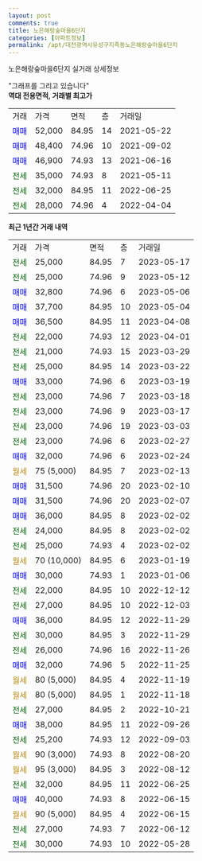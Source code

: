```yaml
---
layout: post
comments: true
title: 노은해랑숲마을6단지
categories: [아파트정보]
permalink: /apt/대전광역시유성구지족동노은해랑숲마을6단지
---
```


노은해랑숲마을6단지 실거래 상세정보

<script type="text/javascript">
  google.charts.load('current', {'packages':['line', 'corechart']});
  google.charts.setOnLoadCallback(drawChart);

  function drawChart() {
    var data = new google.visualization.DataTable();
    data.addColumn('date', '거래일');
    data.addColumn('number', "매매");
    data.addColumn('number', "전세");
    data.addColumn('number', "전매");

    data.addRows([[new Date(Date.parse("2023-05-17")), null, 25000, null], [new Date(Date.parse("2023-05-12")), null, 25000, null], [new Date(Date.parse("2023-05-06")), 32800, null, null], [new Date(Date.parse("2023-05-04")), 37700, null, null], [new Date(Date.parse("2023-04-08")), 36500, null, null], [new Date(Date.parse("2023-04-01")), null, 22000, null], [new Date(Date.parse("2023-03-29")), null, 21000, null], [new Date(Date.parse("2023-03-22")), null, 25000, null], [new Date(Date.parse("2023-03-19")), 33000, null, null], [new Date(Date.parse("2023-03-18")), null, 23000, null], [new Date(Date.parse("2023-03-17")), null, 23000, null], [new Date(Date.parse("2023-03-03")), null, 23000, null], [new Date(Date.parse("2023-02-27")), null, 23000, null], [new Date(Date.parse("2023-02-24")), 32000, null, null], [new Date(Date.parse("2023-02-13")), null, null, null], [new Date(Date.parse("2023-02-10")), 31500, null, null], [new Date(Date.parse("2023-02-07")), 31500, null, null], [new Date(Date.parse("2023-02-02")), 36000, null, null], [new Date(Date.parse("2023-02-02")), null, 24000, null], [new Date(Date.parse("2023-02-02")), null, 25000, null], [new Date(Date.parse("2023-01-19")), null, null, null], [new Date(Date.parse("2023-01-06")), 30000, null, null], [new Date(Date.parse("2022-12-12")), null, 22000, null], [new Date(Date.parse("2022-12-03")), null, 27000, null], [new Date(Date.parse("2022-11-29")), 36000, null, null], [new Date(Date.parse("2022-11-29")), null, 30000, null], [new Date(Date.parse("2022-11-26")), null, 26000, null], [new Date(Date.parse("2022-11-25")), 32000, null, null], [new Date(Date.parse("2022-11-19")), null, null, null], [new Date(Date.parse("2022-11-18")), null, null, null], [new Date(Date.parse("2022-10-21")), null, 27000, null], [new Date(Date.parse("2022-09-26")), 38000, null, null], [new Date(Date.parse("2022-09-03")), null, 25200, null], [new Date(Date.parse("2022-08-20")), null, null, null], [new Date(Date.parse("2022-08-12")), null, null, null], [new Date(Date.parse("2022-06-25")), null, 32000, null], [new Date(Date.parse("2022-06-15")), 40000, null, null], [new Date(Date.parse("2022-06-15")), null, null, null], [new Date(Date.parse("2022-06-12")), null, 27000, null], [new Date(Date.parse("2022-05-28")), null, 30000, null]]);

    var options = {
      hAxis: {
        format: 'yyyy/MM/dd'
      },    
      lineWidth: 0,
      pointsVisible: true,    
      title: '최근 1년간 유형별 실거래가 분포',
      legend: { position: 'bottom' }
    };

    var formatter = new google.visualization.NumberFormat({pattern:'###,###'} );
    formatter.format(data, 1);
    formatter.format(data, 2);
    
    setTimeout(function() {
        var chart = new google.visualization.LineChart(document.getElementById('columnchart_material'));
        chart.draw(data, (options));
        document.getElementById('loading').style.display = 'none';
    }, 200);
  }
</script>


<div id="loading" style="z-index:20; display: block; margin-left: 0px">"그래프를 그리고 있습니다"</div>
<div id="columnchart_material" style="width: 95%; margin-left: 0px; display: block"></div>
<!-- contents start -->
<b>역대 전용면적, 거래별 최고가</b>
<table class="sortable">
    <tr>
      <td>거래</td>
      <td>가격</td>
      <td>면적</td>
      <td>층</td>
      <td>거래일</td>
    </tr>
        <tr>
          <td><a style="color: blue">매매</a></td>
          <td>52,000</td>
          <td>84.95</td>
          <td>14</td>
          <td>2021-05-22</td>
        </tr>            <tr>
          <td><a style="color: blue">매매</a></td>
          <td>48,400</td>
          <td>74.96</td>
          <td>10</td>
          <td>2021-09-02</td>
        </tr>            <tr>
          <td><a style="color: blue">매매</a></td>
          <td>46,900</td>
          <td>74.93</td>
          <td>13</td>
          <td>2021-06-16</td>
        </tr>        
        <tr>
              <td><a style="color: darkgreen">전세</a></td>
              <td>35,000</td>
              <td>74.93</td>
              <td>8</td>
              <td>2021-05-11</td>
            </tr>            <tr>
              <td><a style="color: darkgreen">전세</a></td>
              <td>32,000</td>
              <td>84.95</td>
              <td>11</td>
              <td>2022-06-25</td>
            </tr>            <tr>
              <td><a style="color: darkgreen">전세</a></td>
              <td>28,000</td>
              <td>74.96</td>
              <td>4</td>
              <td>2022-04-04</td>
            </tr>        
    
</table>

<b>최근 1년간 거래 내역</b>

<table class="sortable">
    <tr>
      <td>거래</td>
      <td>가격</td>
      <td>면적</td>
      <td>층</td>
      <td>거래일</td>
    </tr>
    <tr>
      <td><a style="color: darkgreen">전세</a></td>
      <td>25,000</td>
      <td>84.95</td>
      <td>7</td>
      <td>2023-05-17</td>
    </tr>          <tr>
      <td><a style="color: darkgreen">전세</a></td>
      <td>25,000</td>
      <td>74.96</td>
      <td>9</td>
      <td>2023-05-12</td>
    </tr>          <tr>
      <td><a style="color: blue">매매</a></td>
      <td>32,800</td>
      <td>74.96</td>
      <td>6</td>
      <td>2023-05-06</td>
    </tr>          <tr>
      <td><a style="color: blue">매매</a></td>
      <td>37,700</td>
      <td>84.95</td>
      <td>10</td>
      <td>2023-05-04</td>
    </tr>          <tr>
      <td><a style="color: blue">매매</a></td>
      <td>36,500</td>
      <td>84.95</td>
      <td>11</td>
      <td>2023-04-08</td>
    </tr>          <tr>
      <td><a style="color: darkgreen">전세</a></td>
      <td>22,000</td>
      <td>74.93</td>
      <td>12</td>
      <td>2023-04-01</td>
    </tr>          <tr>
      <td><a style="color: darkgreen">전세</a></td>
      <td>21,000</td>
      <td>74.93</td>
      <td>15</td>
      <td>2023-03-29</td>
    </tr>          <tr>
      <td><a style="color: darkgreen">전세</a></td>
      <td>25,000</td>
      <td>84.95</td>
      <td>14</td>
      <td>2023-03-22</td>
    </tr>          <tr>
      <td><a style="color: blue">매매</a></td>
      <td>33,000</td>
      <td>74.96</td>
      <td>6</td>
      <td>2023-03-19</td>
    </tr>          <tr>
      <td><a style="color: darkgreen">전세</a></td>
      <td>23,000</td>
      <td>74.96</td>
      <td>7</td>
      <td>2023-03-18</td>
    </tr>          <tr>
      <td><a style="color: darkgreen">전세</a></td>
      <td>23,000</td>
      <td>74.96</td>
      <td>9</td>
      <td>2023-03-17</td>
    </tr>          <tr>
      <td><a style="color: darkgreen">전세</a></td>
      <td>23,000</td>
      <td>74.96</td>
      <td>19</td>
      <td>2023-03-03</td>
    </tr>          <tr>
      <td><a style="color: darkgreen">전세</a></td>
      <td>23,000</td>
      <td>74.96</td>
      <td>6</td>
      <td>2023-02-27</td>
    </tr>          <tr>
      <td><a style="color: blue">매매</a></td>
      <td>32,000</td>
      <td>74.96</td>
      <td>6</td>
      <td>2023-02-24</td>
    </tr>          <tr>
      <td><a style="color: darkgoldenrod">월세</a></td>
      <td>75 (5,000)</td>
      <td>84.95</td>
      <td>7</td>
      <td>2023-02-13</td>
    </tr>          <tr>
      <td><a style="color: blue">매매</a></td>
      <td>31,500</td>
      <td>74.96</td>
      <td>20</td>
      <td>2023-02-10</td>
    </tr>          <tr>
      <td><a style="color: blue">매매</a></td>
      <td>31,500</td>
      <td>74.96</td>
      <td>20</td>
      <td>2023-02-07</td>
    </tr>          <tr>
      <td><a style="color: blue">매매</a></td>
      <td>36,000</td>
      <td>84.95</td>
      <td>8</td>
      <td>2023-02-02</td>
    </tr>          <tr>
      <td><a style="color: darkgreen">전세</a></td>
      <td>24,000</td>
      <td>84.95</td>
      <td>8</td>
      <td>2023-02-02</td>
    </tr>          <tr>
      <td><a style="color: darkgreen">전세</a></td>
      <td>25,000</td>
      <td>74.93</td>
      <td>4</td>
      <td>2023-02-02</td>
    </tr>          <tr>
      <td><a style="color: darkgoldenrod">월세</a></td>
      <td>70 (10,000)</td>
      <td>84.95</td>
      <td>6</td>
      <td>2023-01-19</td>
    </tr>          <tr>
      <td><a style="color: blue">매매</a></td>
      <td>30,000</td>
      <td>74.93</td>
      <td>1</td>
      <td>2023-01-06</td>
    </tr>          <tr>
      <td><a style="color: darkgreen">전세</a></td>
      <td>22,000</td>
      <td>84.95</td>
      <td>10</td>
      <td>2022-12-12</td>
    </tr>          <tr>
      <td><a style="color: darkgreen">전세</a></td>
      <td>27,000</td>
      <td>84.95</td>
      <td>10</td>
      <td>2022-12-03</td>
    </tr>          <tr>
      <td><a style="color: blue">매매</a></td>
      <td>36,000</td>
      <td>84.95</td>
      <td>12</td>
      <td>2022-11-29</td>
    </tr>          <tr>
      <td><a style="color: darkgreen">전세</a></td>
      <td>30,000</td>
      <td>84.95</td>
      <td>3</td>
      <td>2022-11-29</td>
    </tr>          <tr>
      <td><a style="color: darkgreen">전세</a></td>
      <td>26,000</td>
      <td>74.96</td>
      <td>16</td>
      <td>2022-11-26</td>
    </tr>          <tr>
      <td><a style="color: blue">매매</a></td>
      <td>32,000</td>
      <td>74.96</td>
      <td>5</td>
      <td>2022-11-25</td>
    </tr>          <tr>
      <td><a style="color: darkgoldenrod">월세</a></td>
      <td>80 (5,000)</td>
      <td>84.95</td>
      <td>4</td>
      <td>2022-11-19</td>
    </tr>          <tr>
      <td><a style="color: darkgoldenrod">월세</a></td>
      <td>80 (5,000)</td>
      <td>84.95</td>
      <td>1</td>
      <td>2022-11-18</td>
    </tr>          <tr>
      <td><a style="color: darkgreen">전세</a></td>
      <td>27,000</td>
      <td>84.95</td>
      <td>2</td>
      <td>2022-10-21</td>
    </tr>          <tr>
      <td><a style="color: blue">매매</a></td>
      <td>38,000</td>
      <td>84.95</td>
      <td>11</td>
      <td>2022-09-26</td>
    </tr>          <tr>
      <td><a style="color: darkgreen">전세</a></td>
      <td>25,200</td>
      <td>74.93</td>
      <td>12</td>
      <td>2022-09-03</td>
    </tr>          <tr>
      <td><a style="color: darkgoldenrod">월세</a></td>
      <td>90 (3,000)</td>
      <td>74.93</td>
      <td>8</td>
      <td>2022-08-20</td>
    </tr>          <tr>
      <td><a style="color: darkgoldenrod">월세</a></td>
      <td>95 (3,000)</td>
      <td>84.95</td>
      <td>3</td>
      <td>2022-08-12</td>
    </tr>          <tr>
      <td><a style="color: darkgreen">전세</a></td>
      <td>32,000</td>
      <td>84.95</td>
      <td>11</td>
      <td>2022-06-25</td>
    </tr>          <tr>
      <td><a style="color: blue">매매</a></td>
      <td>40,000</td>
      <td>74.93</td>
      <td>8</td>
      <td>2022-06-15</td>
    </tr>          <tr>
      <td><a style="color: darkgoldenrod">월세</a></td>
      <td>90 (5,000)</td>
      <td>84.95</td>
      <td>4</td>
      <td>2022-06-15</td>
    </tr>          <tr>
      <td><a style="color: darkgreen">전세</a></td>
      <td>27,000</td>
      <td>74.93</td>
      <td>7</td>
      <td>2022-06-12</td>
    </tr>          <tr>
      <td><a style="color: darkgreen">전세</a></td>
      <td>30,000</td>
      <td>74.93</td>
      <td>10</td>
      <td>2022-05-28</td>
    </tr>      </table>
<!-- contents end -->    


